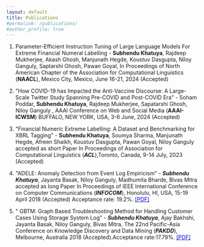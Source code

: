 ```yaml
---
layout: default
title: Publications
#permalink: /publications/
#author_profile: true
---
```



1. Parameter-Efficient Instruction Tuning of Large Language Models For Extreme Financial Numeral Labelling - **Subhendu Khatuya**, Rajdeep Mukherjee, Akash Ghosh, Manjunath Hegde, Koustuv Dasgupta, Niloy Ganguly, Saptarshi Ghosh, Pawan Goyal, In Proceedings of
North American Chapter of the Association for Computational Linguistics (**NAACL**), Mexico City, Mexico, June 16-21, 2024 (Accepted)

2.  \"How COVID-19 has Impacted the Anti-Vaccine Discourse: A Large-Scale Twitter Study
Spanning Pre-COVID and Post-COVID Era\" - Soham Poddar, **Subhendu Khatuya**, Rajdeep Mukherjee, Sapatarshi Ghosh, Niloy Ganguly , AAAI Conference on Web and Social Media
(**AAAI-ICWSM**) BUFFALO, NEW YORK, USA, 3-6 June, 2024 (Accepted)

3. \"Financial Numeric Extreme Labelling: A Dataset and Benchmarking for XBRL Tagging\" - **Subhendu Khatuya**, Soumya Sharma, Manjunath Hegde, Afreen Shaikh,
Koustuv Dasgupta, Pawan Goyal, Niloy Ganguly accepted as short Paper In Proceedings of Association for Computational Linguistics (_**ACL**_),Toronto, Canada, 9-14 July, 2023 (Accepted)

4. \"ADELE: Anomaly Detection from Event Log Empiricism\" - _**Subhendu Khatuya**_,  Jayanta Basak, Niloy Ganguly, Madhumita Bharde, Bivas Mitra accepted as long Paper In Proceedings of IEEE International Conference on Computer Communications (_**INFOCOM**_), Honolulu, HI, USA, 15-19 April 2018 (Accepted) Acceptance rate: 19.2%. [<span style="color:blue"> [PDF]</span>](https://ieeexplore.ieee.org/stamp/stamp.jsp?arnumber=8486257)

5. \" GBTM: Graph Based Troubleshooting Method for Handling Customer Cases Using Storage System Log\" - _**Subhendu Khatuya**_, Ajay Bakhshi, Jayanta Basak, Niloy Ganguly, Bivas Mitra, The 22nd Pacific-Asia Conference on Knowledge Discovery and Data Mining (_**PAKDD**_), Melbourne, Australia 2018 (Accepted).Acceptance rate:17.79%. [<span style="color:blue"> [PDF]</span>](https://link.springer.com/content/pdf/10.1007/978-3-319-93034-3_31.pdf)



